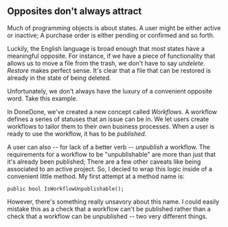 ## Opposites don't always attract

Much of programming objects is about states. A user might be either active or inactive; A purchase order is either pending or confirmed and so forth.

Luckily, the English language is broad enough that most states have a meaningful opposite. For instance, if we have a piece of functionality that allows us to move a file from the trash, we don't have to say _undelete_. _Restore_ makes perfect sense. It's clear that a file that can be restored is already in the state of being deleted.

Unfortunately, we don't always have the luxury of a convenient opposite word. Take this example.

In DoneDone, we've created a new concept called _Workflows_. A workflow defines a series of statuses that an issue can be in. We let users create workflows to tailor them to their own business processes. When a user is ready to use the workflow, it has to be _published_.

A user can also -- for lack of a better verb -- _unpublish_ a workflow. The requirements for a workflow to be "unpublishable" are more than just that it's already been published; There are a few other caveats like being associated to an active project. So, I decied to wrap this logic inside of a convenient little method. My first attempt at a method name is:

```
public bool IsWorkflowUnpublishable();
```

However, there's something really unsavory about this name. I could easily mistake this as a check that a workflow can't be published rather than a check that a workflow can be unpublished -- two very different things.


